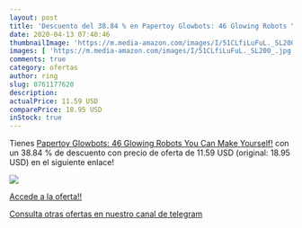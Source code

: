 ```yaml
---
layout: post
title: 'Descuento del 38.84 % en Papertoy Glowbots: 46 Glowing Robots You'
date: 2020-04-13 07:40:46
thumbnailImage: 'https://m.media-amazon.com/images/I/51CLfiLuFuL._SL200_.jpg'
images: [ 'https://m.media-amazon.com/images/I/51CLfiLuFuL._SL200_.jpg' ]
comments: true
category: ofertas
author: ring
slug: 0761177620
description:
actualPrice: 11.59 USD
comparePrice: 18.95 USD
inStock: true
---
```


Tienes [Papertoy Glowbots: 46 Glowing Robots You Can Make Yourself!](https://www.amazon.com/dp/0761177620/?tag=redken08-20) con un 38.84 % de descuento con precio de oferta de 11.59 USD (original: 18.95 USD) en el siguiente enlace!

[![](https://m.media-amazon.com/images/I/51CLfiLuFuL._SL200_.jpg)](https://www.amazon.com/dp/0761177620/?tag=redken08-20)

[Accede a la oferta!!](https://www.amazon.com/dp/0761177620/?tag=redken08-20)

[Consulta otras ofertas en nuestro canal de telegram](https://t.me/s/ofertas25)
